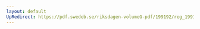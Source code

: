 ```yaml
---
layout: default
UpRedirect: https://pdf.swedeb.se/riksdagen-volumeG-pdf/199192/reg_199192/reg_199192_0426.pdf
---
```

